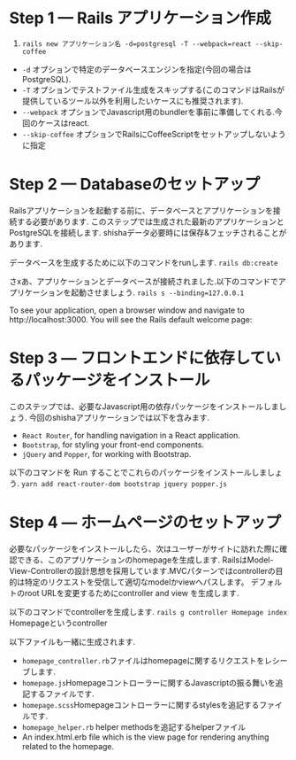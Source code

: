 # Step 1 — Rails アプリケーション作成

1. `rails new アプリケーション名 -d=postgresql -T --webpack=react --skip-coffee`
- `-d` オプションで特定のデータベースエンジンを指定(今回の場合はPostgreSQL).
- `-T` オプションでテストファイル生成をスキップする(このコマンドはRailsが提供しているツール以外を利用したいケースにも推奨されます).
- `--webpack` オプションでJavascript用のbundlerを事前に準備してくれる.今回のケースはreact.
- `--skip-coffee` オプションでRailsにCoffeeScriptをセットアップしないように指定

# Step 2 — Databaseのセットアップ
Railsアプリケーションを起動する前に、データベースとアプリケーションを接続する必要があります.
このステップでは生成された最新のアプリケーションとPostgreSQLを接続します.
shishaデータ必要時には保存&フェッチされることがあります.

データベースを生成するために以下のコマンドをrunします.
`rails db:create`

さxあ、アプリケーションとデータベースが接続されました.以下のコマンドでアプリケーションを起動させましょう.
`rails s --binding=127.0.0.1`



To see your application, open a browser window and navigate to http://localhost:3000. You will see the Rails default welcome page:


# Step 3 — フロントエンドに依存しているパッケージをインストール
このステップでは、必要なJavascript用の依存パッケージをインストールしましょう.
今回のshishaアプリケーションでは以下を含みます.

- `React Router`, for handling navigation in a React application.
- `Bootstrap`, for styling your front-end components.
- `jQuery` and `Popper`, for working with Bootstrap.

以下のコマンドを Run することでこれらのパッケージをインストールしましょう.
`yarn add react-router-dom bootstrap jquery popper.js`



# Step 4 — ホームページのセットアップ
必要なパッケージをインストールしたら、次はユーザーがサイトに訪れた際に確認できる、このアプリケーションのhomepageを生成します.
RailsはModel-View-Controllerの設計思想を採用しています.MVCパターンではcontrollerの目的は特定のリクエストを受信して適切なmodelかviewへパスします。
デフォルトのroot URLを変更するためにcontroller and view を生成します.

以下のコマンドでcontrollerを生成します.
`rails g controller Homepage index` Homepageというcontroller

以下ファイルも一緒に生成されます.
- `homepage_controller.rb`ファイルはhomepageに関するリクエストをレシーブします.
- `homepage.js`Homepageコントローラーに関するJavascriptの振る舞いを追記するファイルです.
- `homepage.scss`Homepageコントローラーに関するstylesを追記するファイルです.
- `homepage_helper.rb` helper methodsを追記するhelperファイル
- An index.html.erb file which is the view page for rendering anything related to the homepage.
